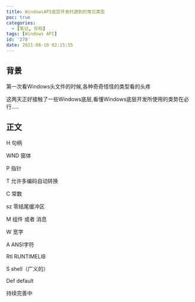 ```yaml
---
title: WindowsAPI底层开发时遇到的常见类型
poc: true
categories:
  - [笔记, 存档]
tags: [Windows API]
id: '278'
date: 2021-08-10 02:15:55
---
```


## 背景

第一次看Windows头文件的时候,各种奇奇怪怪的类型看的头疼

这两天正好接触了一些Windows底层,看懂Windows底层开发所使用的类势在必行.....

## 正文

H 句柄

WND 窗体

P 指针

T 允许多编码自动转换

C 常数

sz 零结尾缓冲区

M 组件 或者 消息

W 宽字

A ANSI字符

Rtl RUNTIMELIB

S shell（广义的）

Def default

持续完善中